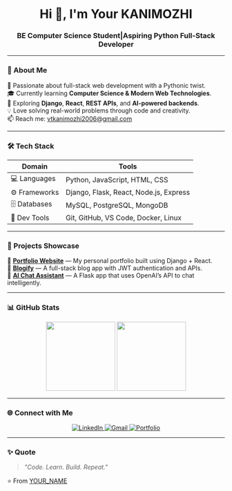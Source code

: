 <!-- Professional GitHub Profile by ChatGPT ✨ -->

<h1 align="center">Hi 👋, I'm Your KANIMOZHI</h1>
<h3 align="center"> BE Computer Science Student|Aspiring Python Full-Stack Developer</h3>

---

### 💫 About Me
🚀 Passionate about full-stack web development with a Pythonic twist.  
🎓 Currently learning **Computer Science & Modern Web Technologies**.  
🧠 Exploring **Django**, **React**, **REST APIs**, and **AI-powered backends**.  
💡 Love solving real-world problems through code and creativity.  
📫 Reach me: [vtkanimozhi2006@gmail.com](mailto:vtkanimozhi2006@gmail.com)

---

### 🛠️ Tech Stack
| Domain | Tools |
|--------|--------|
| 💻 Languages | Python, JavaScript, HTML, CSS |
| ⚙️ Frameworks | Django, Flask, React, Node.js, Express |
| 🗄️ Databases | MySQL, PostgreSQL, MongoDB |
| 🧰 Dev Tools | Git, GitHub, VS Code, Docker, Linux |

---

### 🚀 Projects Showcase
🔹 [**Portfolio Website**](https://github.com/YOUR_USERNAME/portfolio) — My personal portfolio built using Django + React.  
🔹 [**Blogify**](https://github.com/YOUR_USERNAME/blogify) — A full-stack blog app with JWT authentication and APIs.  
🔹 [**AI Chat Assistant**](https://github.com/YOUR_USERNAME/ai-assistant) — A Flask app that uses OpenAI’s API to chat intelligently.

---

### 📊 GitHub Stats
<p align="center">
  <img src="https://github-readme-stats.vercel.app/api?username=YOUR_USERNAME&show_icons=true&theme=tokyonight" height="160px"/>
  <img src="https://github-readme-stats.vercel.app/api/top-langs/?username=YOUR_USERNAME&layout=compact&theme=tokyonight" height="160px"/>
</p>

---

### 🌐 Connect with Me
<p align="center">
  <a href="https://linkedin.com/in/YOUR_LINKEDIN" target="_blank">
    <img src="https://img.shields.io/badge/LinkedIn-0077B5?logo=linkedin&logoColor=white" alt="LinkedIn"/>
  </a>
  <a href="mailto:YOUR_EMAIL@example.com">
    <img src="https://img.shields.io/badge/Gmail-D14836?logo=gmail&logoColor=white" alt="Gmail"/>
  </a>
  <a href="https://YOUR_PORTFOLIO_LINK" target="_blank">
    <img src="https://img.shields.io/badge/Portfolio-000000?logo=vercel&logoColor=white" alt="Portfolio"/>
  </a>
</p>

---

### ✨ Quote
> _"Code. Learn. Build. Repeat."_  

⭐️ From [YOUR_NAME](https://github.com/KanimozhiV-dev)
